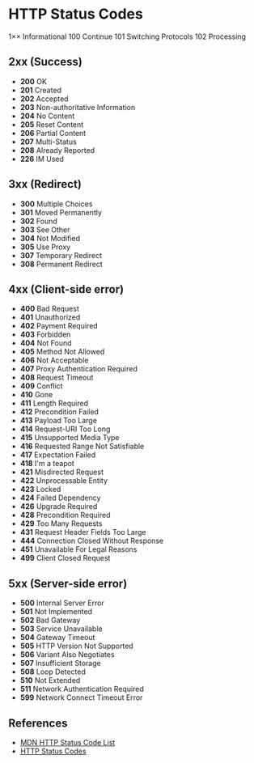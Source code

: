 # HTTP Status Codes

1×× Informational
100 Continue
101 Switching Protocols
102 Processing

## 2xx (Success)

- **200** OK  
- **201** Created  
- **202** Accepted  
- **203** Non-authoritative Information  
- **204** No Content  
- **205** Reset Content  
- **206** Partial Content  
- **207** Multi-Status  
- **208** Already Reported  
- **226** IM Used  

## 3xx (Redirect)

- **300** Multiple Choices  
- **301** Moved Permanently  
- **302** Found  
- **303** See Other  
- **304** Not Modified  
- **305** Use Proxy  
- **307** Temporary Redirect  
- **308** Permanent Redirect  

## 4xx (Client-side error)

- **400** Bad Request  
- **401** Unauthorized  
- **402** Payment Required  
- **403** Forbidden  
- **404** Not Found  
- **405** Method Not Allowed  
- **406** Not Acceptable  
- **407** Proxy Authentication Required  
- **408** Request Timeout  
- **409** Conflict  
- **410** Gone  
- **411** Length Required  
- **412** Precondition Failed  
- **413** Payload Too Large  
- **414** Request-URI Too Long  
- **415** Unsupported Media Type  
- **416** Requested Range Not Satisfiable  
- **417** Expectation Failed  
- **418** I'm a teapot  
- **421** Misdirected Request  
- **422** Unprocessable Entity  
- **423** Locked  
- **424** Failed Dependency  
- **426** Upgrade Required  
- **428** Precondition Required  
- **429** Too Many Requests  
- **431** Request Header Fields Too Large  
- **444** Connection Closed Without Response  
- **451** Unavailable For Legal Reasons  
- **499** Client Closed Request  

## 5xx (Server-side error)

- **500** Internal Server Error  
- **501** Not Implemented  
- **502** Bad Gateway  
- **503** Service Unavailable  
- **504** Gateway Timeout  
- **505** HTTP Version Not Supported  
- **506** Variant Also Negotiates  
- **507** Insufficient Storage  
- **508** Loop Detected  
- **510** Not Extended  
- **511** Network Authentication Required  
- **599** Network Connect Timeout Error  

## References

- [MDN HTTP Status Code List](https://developer.mozilla.org/en-US/docs/Web/HTTP/Status)
- [HTTP Status Codes](https://httpstatuses.com/)